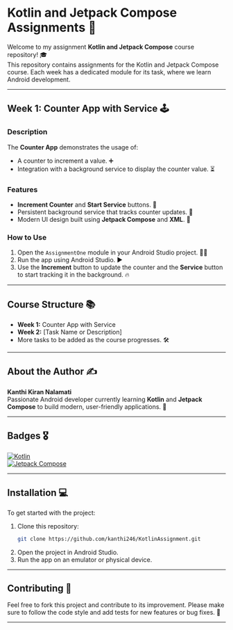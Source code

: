 # Kotlin and Jetpack Compose Assignments 📱

Welcome to my assignment **Kotlin and Jetpack Compose** course repository! 🎓  
This repository contains assignments for the Kotlin and Jetpack Compose course.
Each week has a dedicated module for its task, where we learn Android development.

---

## Week 1: Counter App with Service 🕹️

### Description
The **Counter App** demonstrates the usage of:

- A counter to increment a value. ➕
- Integration with a background service to display the counter value. ⏳

### Features
- **Increment Counter** and **Start Service** buttons. 🔘
- Persistent background service that tracks counter updates. 🔄
- Modern UI design built using **Jetpack Compose** and **XML**. 🎨

### How to Use
1. Open the `AssignmentOne` module in your Android Studio project. 🧑‍💻
2. Run the app using Android Studio. ▶️
3. Use the **Increment** button to update the counter and the **Service** button to start tracking it in the background. 🔥

---

## Course Structure 📚

- **Week 1:** Counter App with Service
- **Week 2:** [Task Name or Description]
- More tasks to be added as the course progresses. 🛠️

---

## About the Author ✍️

**Kanthi Kiran Nalamati**  
Passionate Android developer currently learning **Kotlin** and **Jetpack Compose** to build modern, user-friendly applications. 🚀

---

## Badges 🎖️

[![Kotlin](https://img.shields.io/badge/Kotlin-%230095D5.svg?style=flat&logo=kotlin&logoColor=white)](https://kotlinlang.org/)  
[![Jetpack Compose](https://img.shields.io/badge/Jetpack%20Compose-%2300C4B4.svg?style=flat&logo=android&logoColor=white)](https://developer.android.com/jetpack/compose)

---

## Installation 💻

To get started with the project:

1. Clone this repository:
    ```bash
    git clone https://github.com/kanthi246/KotlinAssignment.git
    ```
2. Open the project in Android Studio.
3. Run the app on an emulator or physical device.

---

## Contributing 🤝
Feel free to fork this project and contribute to its improvement. Please make sure to follow the code style and add tests for new features or bug fixes. 🧪

---